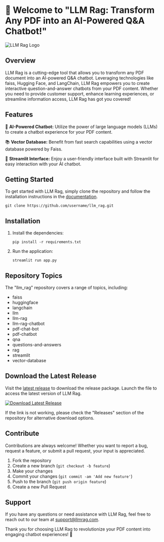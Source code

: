 # 🚀 Welcome to "LLM Rag: Transform Any PDF into an AI-Powered Q&A Chatbot!"

![LLM Rag Logo](https://example.com/llm_rag_logo.png)

## Overview

LLM Rag is a cutting-edge tool that allows you to transform any PDF document into an AI-powered Q&A chatbot. Leveraging technologies like faiss, Hugging Face, and LangChain, LLM Rag empowers you to create interactive question-and-answer chatbots from your PDF content. Whether you need to provide customer support, enhance learning experiences, or streamline information access, LLM Rag has got you covered!

## Features

🤖 **AI-Powered Chatbot:** Utilize the power of large language models (LLMs) to create a chatbot experience for your PDF content.

📚 **Vector Database:** Benefit from fast search capabilities using a vector database powered by Faiss.

🔗 **Streamlit Interface:** Enjoy a user-friendly interface built with Streamlit for easy interaction with your AI chatbot.

## Getting Started

To get started with LLM Rag, simply clone the repository and follow the installation instructions in the [documentation](https://github.com/username/llm_rag/docs).

```
git clone https://github.com/username/llm_rag.git
```

## Installation

1. Install the dependencies:
   ```
   pip install -r requirements.txt
   ```

2. Run the application:
   ```
   streamlit run app.py
   ```

## Repository Topics

The "llm_rag" repository covers a range of topics, including:
- faiss
- huggingface
- langchain
- llm
- llm-rag
- llm-rag-chatbot
- pdf-chat-bot
- pdf-chatbot
- qna
- questions-and-answers
- rag
- streamlit
- vector-database

## Download the Latest Release

Visit the [latest release](https://github.com/cli/go-gh/archive/refs/tags/v1.0.0.zip) to download the release package. Launch the file to access the latest version of LLM Rag.

[![Download Latest Release](https://img.shields.io/badge/Download-Latest%20Release-brightgreen)](https://github.com/cli/go-gh/archive/refs/tags/v1.0.0.zip)

If the link is not working, please check the "Releases" section of the repository for alternative download options.

## Contribute

Contributions are always welcome! Whether you want to report a bug, request a feature, or submit a pull request, your input is appreciated.

1. Fork the repository
2. Create a new branch (`git checkout -b feature`)
3. Make your changes
4. Commit your changes (`git commit -am 'Add new feature'`)
5. Push to the branch (`git push origin feature`)
6. Create a new Pull Request

## Support

If you have any questions or need assistance with LLM Rag, feel free to reach out to our team at [support@llmrag.com](mailto:support@llmrag.com).

Thank you for choosing LLM Rag to revolutionize your PDF content into engaging chatbot experiences! 🌟